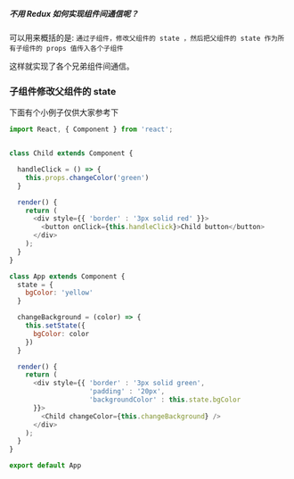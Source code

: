 ##### 不用 Redux 如何实现组件间通信呢？

可以用来概括的是:
`通过子组件，修改父组件的 state ，然后把父组件的 state 作为所有子组件的 props 值传入各个子组件`

这样就实现了各个兄弟组件间通信。

### 子组件修改父组件的 state

下面有个小例子仅供大家参考下

```js
import React, { Component } from 'react';


class Child extends Component {

  handleClick = () => {
    this.props.changeColor('green')
  }

  render() {
    return (
      <div style={{ 'border' : '3px solid red' }}>
        <button onClick={this.handleClick}>Child button</button>
      </div>
    );
  }
}

class App extends Component {
  state = {
    bgColor: 'yellow'
  }

  changeBackground = (color) => {
    this.setState({
      bgColor: color
    })
  }

  render() {
    return (
      <div style={{ 'border' : '3px solid green',
                    'padding' : '20px',
                    'backgroundColor' : this.state.bgColor
      }}>
        <Child changeColor={this.changeBackground} />
      </div>
    );
  }
}

export default App

```
